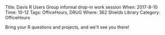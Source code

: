 Title: Davis R Users Group informal drop-in work session
When: 2017-8-10
Time: 10-12
Tags: OfficeHours, DRUG
Where: 362 Shields Library
Category: OfficeHours


Bring your R questions and projects, and we'll see you there!

